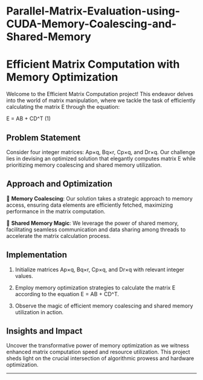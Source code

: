# Parallel-Matrix-Evaluation-using-CUDA-Memory-Coalescing-and-Shared-Memory
# Efficient Matrix Computation with Memory Optimization

Welcome to the Efficient Matrix Computation project! This endeavor delves into the world of matrix manipulation, where we tackle the task of efficiently calculating the matrix E through the equation:

E = AB + CD^T (1)

## Problem Statement

Consider four integer matrices: Ap×q, Bq×r, Cp×q, and Dr×q. Our challenge lies in devising an optimized solution that elegantly computes matrix E while prioritizing memory coalescing and shared memory utilization.

## Approach and Optimization

🎯 **Memory Coalescing**: Our solution takes a strategic approach to memory access, ensuring data elements are efficiently fetched, maximizing performance in the matrix computation.

🔗 **Shared Memory Magic**: We leverage the power of shared memory, facilitating seamless communication and data sharing among threads to accelerate the matrix calculation process.

## Implementation

1. Initialize matrices Ap×q, Bq×r, Cp×q, and Dr×q with relevant integer values.

2. Employ memory optimization strategies to calculate the matrix E according to the equation E = AB + CD^T.

3. Observe the magic of efficient memory coalescing and shared memory utilization in action.

## Insights and Impact

Uncover the transformative power of memory optimization as we witness enhanced matrix computation speed and resource utilization. This project sheds light on the crucial intersection of algorithmic prowess and hardware optimization.

---






